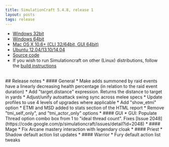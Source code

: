 ```yaml
---
title: SimulationCraft 5.4.8, release 1
layout: posts
tags: release
---
```

* [Windows 32bit](http://downloads.simulationcraft.org/simc-548-1-win32.zip)
* [Windows 64bit](http://downloads.simulationcraft.org/simc-548-1-win64.zip)
* [Mac OS X 10.6+ (CLI 32/64bit, GUI 64bit)](http://downloads.simulationcraft.org/simc-548-1-osx-x86.dmg)
* [Ubuntu 12.04/13.10/14.04](https://launchpad.net/~simulationcraft/+archive/simulationcraft)
* [Source code](http://downloads.simulationcraft.org/simc-548-1-source.zip)
* If you wish to run Simulationcraft on other (Linux) distributions, follow the [build instructions](http://code.google.com/p/simulationcraft/wiki/HowToBuild)
<br>
## Release notes
* #### General
    * Make adds summoned by raid events have a linearly decreasing health percentage (in relation to the raid event duration)
    * Add "target.distance" expression. Returns the distance to target in yards
    * Adjust/unify autoattack swing sync across melee specs
    * Update profiles to use 4 levels of upgrades where applicable
    * Add "show_etmi" option
    * ETMI and MSD added to stats section of the HTML report
    * Remove "tmi_self_only", and "tmi_actor_only" options
* #### GUI
    * GUI: Populate Thread option combo box from 1 to "ideal thread count".  Fixes [Issue 2048](https://code.google.com/p/simulationcraft/issues/detail?id=2048)
* #### Mage
    * Fix Arcane mastery interaction with legendary cloak
* #### Priest
    * Shadow default action list updates
* #### Warrior
    * Fury default action list tweaks

